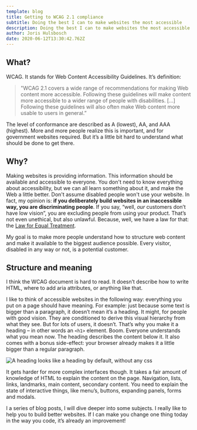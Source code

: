 ```yaml
---
template: blog
title: Getting to WCAG 2.1 compliance
subtitle: Doing the best I can to make websites the most accessible
description: Doing the best I can to make websites the most accessible
author: Joris Hulsbosch
date: 2020-06-12T13:30:42.762Z
---
```

## What?
WCAG. It stands for Web Content Accessibility Guidelines. It’s definition:

> "WCAG 2.1 covers a wide range of recommendations for making Web content more accessible. Following these guidelines will make content more accessible to a wider range of people with disabilities. […] Following these guidelines will also often make Web content more usable to users in general.”

The level of conformance are described as A (lowest), AA, and AAA (highest). More and more people realize this is important, and for government websites required. But it’s a little bit hard to understand what should be done to get there.

## Why?

Making websites is providing information. This information should be available and accessible to everyone. You don't need to know everything about accessibility, but we can all learn something about it, and make the Web a little better. Don't assume disabled people won't use your website. In fact, my opinion is: **if you deliberately build websites in an inaccessible way, you are discriminating people**. If you say, “well, _our_ customers don’t have low vision”, you are excluding people from using your product. That’s not even unethical, but also unlawful. Because, well, we have a law for that: the [Law for Equal Treatment](https://wetten.overheid.nl/BWBR0006502/2015-07-01).

My goal is to make more people understand how to structure web content and make it available to the biggest audience possible. Every visitor, disabled in any way or not, is a potential customer.

## Structure and meaning

I think the WCAG document is hard to read. It doesn’t describe how to write HTML, where to add aria attributes, or anything like that.

I like to think of accessible websites in the following way: everything you put on a page should have meaning. For example: just because some text is bigger than a paragraph, it doesn’t mean it’s a heading. It might, for people with good vision. They are conditioned to derive this visual hierarchy from what they see. But for lots of users, it doesn’t. That’s why you make it a heading – in other words an `<h1>` element. Boom. Everyone understands what you mean now. The heading describes the content below it. It also comes with a bonus side-effect: your browser already makes it a little bigger than a regular paragraph.

![A heading looks like a heading by default, without any css](/blog/Pasted_Graphic.png)

It gets harder for more complex interfaces though. It takes a fair amount of knowledge of HTML to explain the content on the page. Navigation, lists, links, landmarks, main content, secondary content. You need to explain the state of interactive things, like menu’s, buttons, expanding panels, forms and modals.

I a series of blog posts, I will dive deeper into some subjects. I really like to help you to build better websites. If I can make you change one thing today in the way you code, it’s already an improvement!